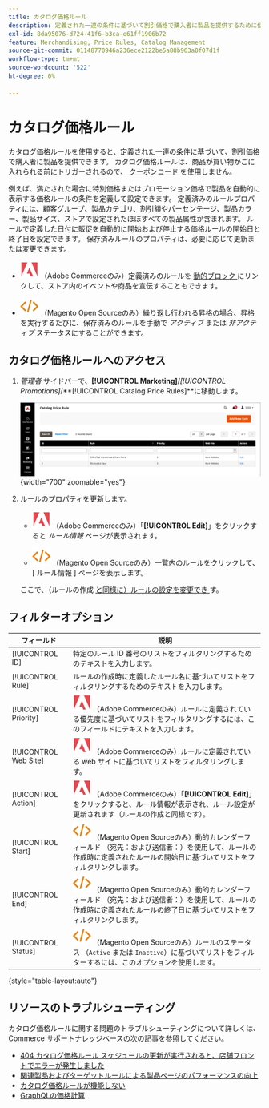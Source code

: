 ```yaml
---
title: カタログ価格ルール
description: 定義された一連の条件に基づいて割引価格で購入者に製品を提供するために使用できるカタログ価格ルールについて説明します。
exl-id: 8da95076-d724-41f6-b3ca-e61ff1906b72
feature: Merchandising, Price Rules, Catalog Management
source-git-commit: 01148770946a236ece2122be5a88b963a0f07d1f
workflow-type: tm+mt
source-wordcount: '522'
ht-degree: 0%

---
```


# カタログ価格ルール

カタログ価格ルールを使用すると、定義された一連の条件に基づいて、割引価格で購入者に製品を提供できます。 カタログ価格ルールは、商品が買い物かごに入れられる前にトリガーされるので、[ クーポンコード ](price-rules-cart-coupon.md) を使用しません。

例えば、満たされた場合に特別価格またはプロモーション価格で製品を自動的に表示する価格ルールの条件を定義して設定できます。 定義済みのルールプロパティには、顧客グループ、製品カテゴリ、割引額やパーセンテージ、製品カラー、製品サイズ、ストアで設定されたほぼすべての製品属性が含まれます。 ルールで定義した日付に販促を自動的に開始および停止する価格ルールの開始日と終了日を設定できます。 保存済みルールのプロパティは、必要に応じて更新または変更できます。

- ![Adobe Commerce](../assets/adobe-logo.svg) （Adobe Commerceのみ）定義済みのルールを [ 動的ブロック ](../content-design/dynamic-blocks.md) にリンクして、ストア内のイベントや商品を宣伝することもできます。

- ![Magento Open Source](../assets/open-source.svg) （Magento Open Sourceのみ）繰り返し行われる昇格の場合、昇格を実行するたびに、保存済みのルールを手動で _アクティブ_ または _非アクティブ_ ステータスにすることができます。

## カタログ価格ルールへのアクセス

1. _管理者_ サイドバーで、**[!UICONTROL Marketing]**/_[!UICONTROL Promotions]_/**[!UICONTROL Catalog Price Rules]**に移動します。

   ![ カタログ価格ルール ](./assets/price-rule-catalog.png){width="700" zoomable="yes"}

1. ルールのプロパティを更新します。

   - ![Adobe Commerce](../assets/adobe-logo.svg) （Adobe Commerceのみ）「**[!UICONTROL Edit]**」をクリックすると _ルール情報_ ページが表示されます。

   - ![Magento Open Source](../assets/open-source.svg) （Magento Open Sourceのみ）一覧内のルールをクリックして、[ ルール情報 ] ページを表示します。

   ここで、（ルールの作成 [ と同様に）ルールの設定を変更でき ](price-rules-catalog-create.md) す。

## フィルターオプション

| フィールド | 説明 |
|--- |--- |
| [!UICONTROL ID] | 特定のルール ID 番号のリストをフィルタリングするためのテキストを入力します。 |
| [!UICONTROL Rule] | ルールの作成時に定義したルール名に基づいてリストをフィルタリングするためのテキストを入力します。 |
| [!UICONTROL Priority] | ![Adobe Commerce](../assets/adobe-logo.svg) （Adobe Commerceのみ）ルールに定義されている優先度に基づいてリストをフィルタリングするには、このフィールドにテキストを入力します。 |
| [!UICONTROL Web Site] | ![Adobe Commerce](../assets/adobe-logo.svg) （Adobe Commerceのみ）ルールに定義されている web サイトに基づいてリストをフィルタリングします。 |
| [!UICONTROL Action] | ![Adobe Commerce](../assets/adobe-logo.svg) （Adobe Commerceのみ）「**[!UICONTROL Edit]**」をクリックすると、ルール情報が表示され、ルール設定が更新されます（ルールの作成と同様です）。 |
| [!UICONTROL Start] | ![Magento Open Source](../assets/open-source.svg) （Magento Open Sourceのみ）動的カレンダーフィールド （宛先：および送信者：）を使用して、ルールの作成時に定義されたルールの開始日に基づいてリストをフィルタリングします。 |
| [!UICONTROL End] | ![Magento Open Source](../assets/open-source.svg) （Magento Open Sourceのみ）動的カレンダーフィールド （宛先：および送信者：）を使用して、ルールの作成時に定義されたルールの終了日に基づいてリストをフィルタリングします。 |
| [!UICONTROL Status] | ![Magento Open Source](../assets/open-source.svg) （Magento Open Sourceのみ）ルールのステータス （`Active` または `Inactive`）に基づいてリストをフィルターするには、このオプションを使用します。 |

{style="table-layout:auto"}

## リソースのトラブルシューティング

カタログ価格ルールに関する問題のトラブルシューティングについて詳しくは、Commerce サポートナレッジベースの次の記事を参照してください。

- [404 カタログ価格ルール スケジュールの更新が実行されると、店舗フロントでエラーが発生しました ](https://experienceleague.adobe.com/docs/commerce-knowledge-base/kb/troubleshooting/known-issues-patches-attached/404-error-on-store-front-once-catalog-price-rule-schedules-update-is-performed.html)
- [ 関連製品およびターゲットルールによる製品ページのパフォーマンスの向上 ](https://experienceleague.adobe.com/docs/commerce-knowledge-base/kb/support-tools/patches/v1-0-9/mdva-31791-magento-patch-improvement-for-product-page-with-related-products-and-target-rules.html)
- [ カタログ価格ルールが機能しない ](https://experienceleague.adobe.com/docs/commerce-knowledge-base/kb/support-tools/patches/v1-0-14/mdva-24201-magento-patch-catalog-price-rules-don-t-work.html)
- [GraphQLの価格計算 ](https://experienceleague.adobe.com/docs/commerce-knowledge-base/kb/support-tools/patches/v1-0-14/mdva-33975-magento-patch-graphql-price-calculations.html)
